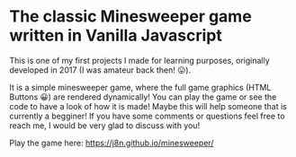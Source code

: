 # The classic Minesweeper game written in Vanilla Javascript

This is one of my first projects I made for learning purposes, originally developed in 2017 (I was amateur back then! 😛).

It is a simple minesweeper game, where the full game graphics (HTML Buttons 😀) are rendered dynamically! You can play the game or see the code to have a look of how it is made! Maybe this will help someone that is currently a begginer! If you have some comments or questions feel free to reach me, I would be very glad to discuss with you!

Play the game here: https://j8n.github.io/minesweeper/

